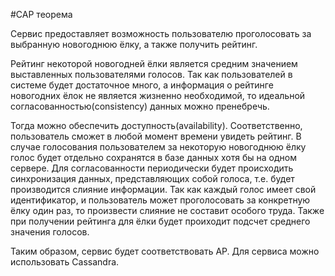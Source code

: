 #CAP теорема

Сервис предоставляет возможность пользователю проголосовать за выбранную новогоднюю ёлку, а также получить рейтинг.

Рейтинг некоторой новогодней ёлки является средним значением выставленных пользователями голосов. Так как пользователей в
системе будет достаточное много, а информация о рейтинге новогодних ёлок не является жизненно необходимой, то идеальной
согласованностью(consistency) данных можно пренебречь. 

Тогда можно обеспечить доступность(availability). Соответственно, пользователь сможет в любой момент времени увидеть рейтинг.
В случае голосования пользователем за некоторую новогоднюю ёлку голос будет отдельно сохранятся в базе данных хотя бы на одном 
сервере. Для согласованности периодически будет происходить синхронизация данных, представляющих собой голоса, т.е. будет 
производится слияние информации. Так как каждый голос имеет свой идентификатор, и пользователь может проголосовать за конкретную
ёлку один раз, то произвести слияние не составит особого труда. Также при получении рейтинга для ёлки будет проиходит подсчет
среднего значения голосов.

Таким образом, сервис будет соответствовать AP. Для сервиса можно использовать Cassandra.
